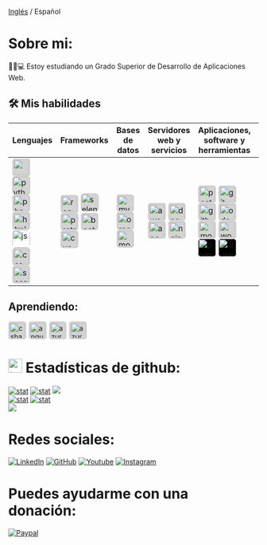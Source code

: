 [Inglés](https://github.com/ericsaza/ericsaza/blob/main/README.md) / Español
# Sobre mi:
🧑‍🎓💻 Estoy estudiando un Grado Superior de Desarrollo de Aplicaciones Web.

## 🛠️ Mis habilidades
| Lenguajes | Frameworks | Bases de datos | Servidores web y servicios | Aplicaciones, software y herramientas | SOs | IDEs |
|-----------|------------------------|-----------|-------------|----------|------|----|
| <img src="https://cdn.jsdelivr.net/gh/devicons/devicon/icons/java/java-original.svg" width="31" height="31" style="background-color: lightgrey; border-radius: 5px; margin-right: 5px; padding: 2.4px"></img><img src="https://cdn.jsdelivr.net/gh/devicons/devicon/icons/python/python-original.svg" width="36" height="36" style="background-color: lightgrey; border-radius: 5px; margin-right: 5px" alt="python"/><img src="https://cdn.jsdelivr.net/gh/devicons/devicon/icons/php/php-original.svg" height="31" style="background-color: lightgrey; border-radius: 5px; margin-right: 5px; padding: 2.4px" alt="php"/><img src="https://cdn.jsdelivr.net/gh/devicons/devicon/icons/html5/html5-plain.svg" height="31" style="background-color: lightgrey; border-radius: 5px; margin-right: 5px; padding: 2.4px" alt="html"/><img src="https://cdn.jsdelivr.net/gh/devicons/devicon/icons/javascript/javascript-original.svg" width="36" height="36" style="border-radius: 7px; margin-right: 5px" alt="js"/><img src="https://cdn.jsdelivr.net/gh/devicons/devicon/icons/css3/css3-original.svg" height="31" style="background-color: lightgrey; border-radius: 5px; margin-right: 5px; padding: 2.4px" alt="css"/><img src="https://cdn.jsdelivr.net/gh/devicons/devicon/icons/sass/sass-original.svg" height="31" style="background-color: lightgrey; border-radius: 5px; margin-right: 5px; padding: 2.4px" alt="sass"/> | <img src="https://cdn.jsdelivr.net/gh/devicons/devicon/icons/react/react-original.svg" width="31" height="31" style="background-color: lightgrey; border-radius: 5px; margin-right: 5px; padding: 2.4px" alt="react"/><img src="https://cdn.jsdelivr.net/gh/devicons/devicon/icons/selenium/selenium-original.svg" width="36" height="36" style="background-color: lightgrey; border-radius: 7px; margin-right: 5px" alt="selenium"/><img src="https://cdn.jsdelivr.net/gh/devicons/devicon/icons/protractor/protractor-plain.svg" width="31" height="31" style="background-color: lightgrey; border-radius: 5px; margin-right: 5px; padding: 2.4px" alt="protractor"/><img src="https://cdn.jsdelivr.net/gh/devicons/devicon/icons/bootstrap/bootstrap-original.svg" width="31" height="31" style="background-color: lightgrey; border-radius: 5px; margin-right: 5px; padding: 2.4px" alt="bootstrap"/><img src="https://cdn.jsdelivr.net/gh/devicons/devicon/icons/cucumber/cucumber-plain.svg" width="31" height="31" style="background-color: lightgrey; border-radius: 5px; margin-right: 5px; padding: 2.4px" alt="cucumber"/> | <img src="https://cdn.jsdelivr.net/gh/devicons/devicon/icons/mysql/mysql-original.svg" width="31" height="31" style="background-color: lightgrey; border-radius: 5px; margin-right: 5px; padding: 2.4px"  alt="mysql"/><img src="https://cdn.jsdelivr.net/gh/devicons/devicon/icons/oracle/oracle-original.svg" width="31" height="31" style="background-color: lightgrey; border-radius: 5px; margin-right: 5px; padding: 2.4px" alt="oracledb"/><img src="https://cdn.jsdelivr.net/gh/devicons/devicon/icons/mongodb/mongodb-original-wordmark.svg" width="31" height="31" style="background-color: lightgrey; border-radius: 5px; margin-right: 5px; padding: 2.4px" alt="mongodb"/> | <img src="https://cdn.jsdelivr.net/gh/devicons/devicon/icons/amazonwebservices/amazonwebservices-original.svg" width="31" height="31" style="background-color: lightgrey; border-radius: 5px; margin-right: 5px; padding: 2.4px" alt="aws"/><img src="https://cdn.jsdelivr.net/gh/devicons/devicon/icons/docker/docker-plain.svg" width="31" height="31" style="background-color: lightgrey; border-radius: 5px; margin-right: 5px; padding: 2.4px" alt="docker"/><img src="https://cdn.jsdelivr.net/gh/devicons/devicon/icons/apache/apache-original.svg" width="31" height="31" style="background-color: lightgrey; border-radius: 5px; margin-right: 5px; padding: 2.4px" alt="apache"/><img src="https://cdn.jsdelivr.net/gh/devicons/devicon/icons/nginx/nginx-original.svg" width="31" height="31" style="background-color: lightgrey; border-radius: 5px; margin-right: 5px; padding: 2.4px" alt="nginx"/> | <img src="https://cdn.simpleicons.org/postman" width="31" height="31" style="background-color: lightgrey; border-radius: 5px; margin-right: 5px; padding: 2.4px" alt="postman"/><img src="https://cdn.jsdelivr.net/gh/devicons/devicon/icons/git/git-original.svg" width="31" height="31" style="background-color: lightgrey; border-radius: 5px; margin-right: 5px; padding: 2.4px" alt="git"/><img src="https://cdn.jsdelivr.net/gh/devicons/devicon/icons/github/github-original.svg" width="31" height="31" style="background-color: lightgrey; border-radius: 5px; margin-right: 5px; padding: 2.4px;" alt="github"/><img src="https://mahirla.com/web/image/product.product/2/image_512?unique=8183642" width="31" height="31" style="background-color: lightgrey; border-radius: 5px; margin-right: 5px; padding: 2.4px" alt="odoo"/><img src="https://cdn.jsdelivr.net/gh/devicons/devicon/icons/moodle/moodle-plain.svg" width="31" height="31" style="background-color: lightgrey; border-radius: 5px; margin-right: 5px; padding: 2.4px" alt="moodle"/><img src="https://cdn.jsdelivr.net/gh/devicons/devicon/icons/wordpress/wordpress-plain.svg" width="31" height="31" style="background-color: lightgrey; border-radius: 5px; margin-right: 5px; padding: 2.4px" alt="wordpress"/><img src="https://cdn.jsdelivr.net/gh/devicons/devicon/icons/photoshop/photoshop-plain.svg" width="36" height="36" style="background-color: black; border-radius: 7px; margin-right: 5px" alt="photoshop"/><img src="https://cdn.jsdelivr.net/gh/devicons/devicon/icons/illustrator/illustrator-plain.svg" width="36" height="36" style="background-color: black; border-radius: 7px; margin-right: 5px" alt="illustrator"/> | <img src="https://cdn.jsdelivr.net/gh/devicons/devicon/icons/windows8/windows8-original.svg" width="31" height="31" style="background-color: lightgrey; border-radius: 5px; margin-right: 5px; padding: 2.4px" alt="windows"/><img src="https://cdn.jsdelivr.net/gh/devicons/devicon/icons/ubuntu/ubuntu-plain.svg" width="31" height="31" style="background-color: lightgrey; border-radius: 5px; margin-right: 5px; padding: 2.4px" alt="ubuntu"/> | <img src="https://cdn.jsdelivr.net/gh/devicons/devicon/icons/vscode/vscode-original.svg" width="31" height="31" style="background-color: lightgrey; border-radius: 5px; margin-right: 5px; padding: 2.4px" alt="visual studio"/><img src="https://seeklogo.com/images/E/eclipse-logo-85FE4BEA34-seeklogo.com.png" width="31" height="31" style="background-color: lightgrey; border-radius: 5px; margin-right: 5px; padding: 2.4px" alt="eclipse workspace"/> |

## Aprendiendo:
<img src="https://cdn.jsdelivr.net/gh/devicons/devicon/icons/csharp/csharp-plain.svg" width="31" height="31" style="background-color: lightgrey; border-radius: 5px; margin-right: 5px; padding: 2.4px" alt="csharp"/><img src="https://cdn.jsdelivr.net/gh/devicons/devicon/icons/angularjs/angularjs-plain.svg" width="31" height="31" style="background-color: lightgrey; border-radius: 5px; margin-right: 5px; padding: 2.4px" alt="angular"/><img src="https://cdn.jsdelivr.net/gh/devicons/devicon/icons/azure/azure-original.svg" width="31" height="31" style="background-color: lightgrey; border-radius: 5px; margin-right: 5px; padding: 2.4px" alt="azure"/><img src="https://cdn.jsdelivr.net/gh/devicons/devicon/icons/jquery/jquery-original.svg" width="31" height="31" style="background-color: lightgrey; border-radius: 5px; margin-right: 5px; padding: 2.4px" alt="azure"/>

# <img src="https://www.consumertribes.com/content/images/size/w100/2022/12/Consumer-Stats-Image-1.png" width="28px" alt="📊"> Estadísticas de github:
[![stat](https://github-profile-summary-cards.vercel.app/api/cards/profile-details?username=ericsaza&theme=transparent)](https://github.com/ericsaza)
[![stat](https://github-profile-summary-cards.vercel.app/api/cards/stats?username=ericsaza&theme=transparent)](https://github.com/ericsaza)
[![](http://github-profile-summary-cards.vercel.app/api/cards/productive-time?username=ericsaza&theme=transparent&utcOffset=8)](https://github.com/ericsaza)
<br>
[![stat](https://github-readme-streak-stats.herokuapp.com/?user=ericsaza&hide_border=true&card_width=338&theme=transparent)](https://github.com/ericsaza)
[![stat](https://github-readme-stats.vercel.app/api/top-langs/?username=ericsaza&layout=compact&theme=transparent&hide_border=true)](https://github.com/ericsaza)
<br>
[![](https://visitcount.itsvg.in/api?id=ericsaza&label=Profile%20Views&color=12&icon=5&pretty=true)](https://github.com/ericsaza)

# Redes sociales:
<a href="https://www.linkedin.com/in/eric-salado-zafra/" target="_blank"><img src="https://img.shields.io/badge/LinkedIn-%230077B5.svg?&style=flat-square&logo=linkedin&logoColor=white" alt="LinkedIn"></a>
<a href="https://github.com/ericsaza"><img src="https://img.shields.io/badge/GitHub-%23E4405F.svg?&style=flat-square&logo=github&logoColor=white&color=black" alt="GitHub"></a>
<a href="https://www.youtube.com/channel/UC6MRdWqXmTEGxncDn9yVhLg/"><img src="https://img.shields.io/badge/Youtube-%23E4405F.svg?&style=flat-square&logo=youtube&logoColor=white&color=red" alt="Youtube"></a>
<a href="https://instagram.com/eric_sa_za/"><img src="https://img.shields.io/badge/Instagram-%23E4405F.svg?&style=flat-square&logo=instagram&logoColor=white" alt="Instagram"></a>
# Puedes ayudarme con una donación:
[![Paypal](https://img.shields.io/badge/PAYPAL-F80000?style=for-the-badge&logo=paypal&logoColor=white&color=blue)](https://paypal.me/ericsaza)
